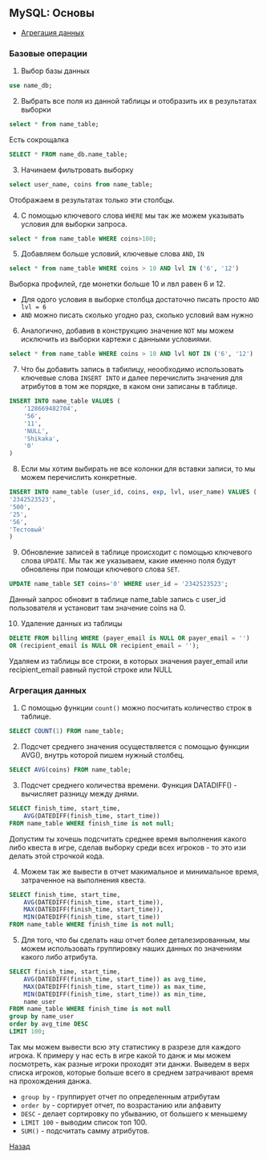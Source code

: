 ## MySQL: Основы

* [Агрегация данных](#агрегация-данных)

### Базовые операции

1. Выбор базы данных

```sql
use name_db;
```

2. Выбрать все поля из данной таблицы и отобразить их в результатах выборки

```sql
select * from name_table;
```
Есть сокрощалка

```sql
SELECT * FROM name_db.name_table;
```

3. Начинаем фильтровать выборку

```sql
select user_name, coins from name_table;
```
Отображаем в результатах только эти столбцы.

4. С помощью ключевого слова ```WHERE``` мы так же можем указывать условия для выборки запроса.

```sql
select * from name_table WHERE coins>100;
```

5. Добавляем больше условий, ключевые слова ```AND```, ```IN```

```sql
select * from name_table WHERE coins > 10 AND lvl IN ('6', '12')
```
Выборка профилей, где монетки больше 10 и лвл равен 6 и 12.

* Для одого условия в выборке столбца достаточно писать просто ```AND lvl = 6```
* ```AND``` можно писать сколько угодно раз, сколько условий вам нужно

6. Аналогично, добавив в конструкцию значение ```NOT``` мы можем исключить из выборки картежи с данными условиями.

```sql
select * from name_table WHERE coins > 10 AND lvl NOT IN ('6', '12')
```

7. Что бы добавить запись в табилицу, неообходимо использовать ключевые слова ```INSERT INTO``` и далее перечислить значения для атрибутов в том же порядке, в каком они записаны в таблице.

```sql
INSERT INTO name_table VALUES (
    '128669482704',
    '56',
    '11',
    'NULL',
    'Shikaka',
    '0'
)
```

8. Если мы хотим выбирать не все колонки для вставки записи, то мы можем перечислить конкретные.

```sql
INSERT INTO name_table (user_id, coins, exp, lvl, user_name) VALUES (
'2342523523',
'500',
'25',
'56',
'Тестовый'
)
```

9. Обновление записей в таблице происходит с помощью ключевого слова ```UPDATE```. Мы так же указываем, какие именно поля будут обновлены при помощи ключевого слова ```SET```.

```sql
UPDATE name_table SET coins='0' WHERE user_id = '2342523523';
```
Данный запрос обновит в таблице name_table запись с user_id пользователя и установит там значение coins на 0.

10. Удаление данных из таблицы

```sql
DELETE FROM billing WHERE (payer_email is NULL OR payer_email = '') 
OR (recipient_email is NULL OR recipient_email = '');
```

Удаляем из таблицы все строки, в которых значения payer_email или recipient_email равный пустой строке или NULL


### Агрегация данных

1. С помощью функции ```count()``` можно посчитать количество строк в таблице.

```sql
SELECT COUNT(1) FROM name_table;
```

2. Подсчет среднего значения осуществляется с помощью функции AVG(), внутрь которой пишем нужный столбец.

```sql
SELECT AVG(coins) FROM name_table;
```

3. Подсчет среднего количества времени. Функция DATADIFF() - вычисляет разницу между днями.

```sql
SELECT finish_time, start_time,
    AVG(DATEDIFF(finish_time, start_time))
FROM name_table WHERE finish_time is not null;
```

Допустим ты хочешь подсчитать среднее время выполнения какого либо квеста в игре, сделав выборку среди всех игроков - то это изи делать этой строчкой кода.

4. Можем так же вывести в отчет макимальное и минимальное время, затраченное на выполнения квеста.

```sql
SELECT finish_time, start_time,
    AVG(DATEDIFF(finish_time, start_time)),
    MAX(DATEDIFF(finish_time, start_time)),
    MIN(DATEDIFF(finish_time, start_time))
FROM name_table WHERE finish_time is not null;
```

5. Для того, что бы сделать наш отчет более деталезированным, мы можем использовать группировку наших данных по значениям какого либо атрибута.

```sql
SELECT finish_time, start_time,
    AVG(DATEDIFF(finish_time, start_time)) as avg_time,
    MAX(DATEDIFF(finish_time, start_time)) as max_time,
    MIN(DATEDIFF(finish_time, start_time)) as min_time,
    name_user
FROM name_table WHERE finish_time is not null
group by name_user
order by avg_time DESC
LIMIT 100;
```
Так мы можем вывести всю эту статистику в разрезе для каждого игрока. К примеру у нас есть в игре какой то данж и мы можем посмотреть, как разные игроки проходят эти данжи. Выведем в верх списка игроков, которые больше всего в среднем затрачивают время на прохождения данжа.
* ```group by``` -  группирует отчет по определенным атрибутам
* ```order by``` - сортирует отчет, по возрастанию или алфавиту
* ```DESC``` - делает сортировку по убыванию, от большего к меньшему
* ```LIMIT 100``` - выводим список топ 100.
* ```SUM()``` - подсчитать самму атрибутов.


[Назад](../README.md)
